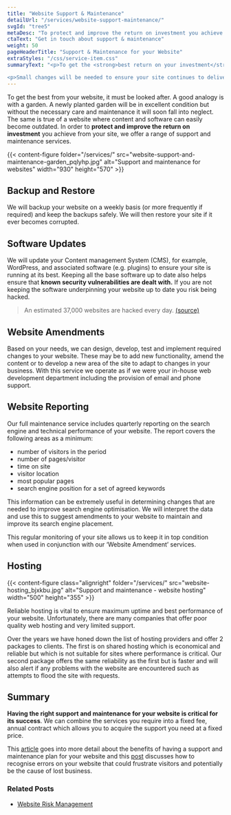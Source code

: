 ```yaml
---
title: "Website Support & Maintenance"
detailUrl: "/services/website-support-maintenance/"
svgId: "tree5"
metaDesc: "To protect and improve the return on investment you achieve from your website, we offer a range of support and maintenance services."
ctaText: "Get in touch about support & maintenance"
weight: 50
pageHeaderTitle: "Support & Maintenance for your Website"
extraStyles: "/css/service-item.css"
summaryText: "<p>To get the <strong>best return on your investment</strong> in a website it needs to be looked after. The Content Management System and any other software that underpins your site will need to be updated regularly to bring in new functionality and to counter any security vulnerabilities that have been detected.</p>

<p>Small changes will be needed to ensure your site continues to deliver the best performance and, if your organisation does not have an in-house support and maintenance team, we can offer that service directly to you.</p>"
---
```


To get the best from your website, it must be looked after. A good analogy is with a garden. A newly planted garden will be in excellent condition but without the necessary care and maintenance it will soon fall into neglect. The same is true of a website where content and software can easily become outdated. In order to **protect and improve the return on investment** you achieve from your site, we offer a range of support and maintenance services.

{{< content-figure folder="/services/" src="website-support-and-maintenance-garden_pqlyhp.jpg" alt="Support and maintenance for websites" width="930" height="570" >}}

## Backup and Restore

We will backup your website on a weekly basis (or more frequently if required) and keep the backups safely. We will then restore your site if it ever becomes corrupted.

## Software Updates

We will update your Content management System (CMS), for example, WordPress, and associated software (e.g. plugins) to ensure your site is running at its best. Keeping all the base software up to date also helps ensure that **known security vulnerabilities are dealt with.** If you are not keeping the software underpinning your website up to date you risk being hacked.

> An estimated 37,000 websites are hacked every day. [(source)](https://hostingfacts.com/news/internet-facts-stats/)

## Website Amendments

Based on your needs, we can design, develop, test and implement required changes to your website. These may be to add new functionality, amend the content or to develop a new area of the site to adapt to changes in your business. With this service we operate as if we were your in-house web development department including the provision of email and phone support.

## Website Reporting

Our full maintenance service includes quarterly reporting on the search engine and technical performance of your website. The report covers the following areas as a minimum:

- number of visitors in the period
- number of pages/visitor
- time on site
- visitor location
- most popular pages
- search engine position for a set of agreed keywords

This information can be extremely useful in determining changes that are needed to improve search engine optimisation. We will interpret the data and use this to suggest amendments to your website to maintain and improve its search engine placement.

This regular monitoring of your site allows us to keep it in top condition when used in conjunction with our ‘Website Amendment’ services.

## Hosting

{{< content-figure class="alignright" folder="/services/" src="website-hosting_bjxkbu.jpg" alt="Support and maintenance - website hosting" width="500" height="355" >}}

Reliable hosting is vital to ensure maximum uptime and best performance of your website. Unfortunately, there are many companies that offer poor quality web hosting and very limited support.

Over the years we have honed down the list of hosting providers and offer 2 packages to clients. The first is on shared hosting which is economical and reliable but which is not suitable for sites where performance is critical. Our second package offers the same reliability as the first but is faster and will also alert if any problems with the website are encountered such as attempts to flood the site with requests.

## Summary

**Having the right support and maintenance for your website is critical for its success**. We can combine the services you require into a fixed fee, annual contract which allows you to acquire the support you need at a fixed price.

This [article](https://alistapart.com/article/create-an-evolutionary-web-strategy-with-a-digital-mro-plan/) goes into more detail about the benefits of having a support and maintenance plan for your website and this [post](https://seths.blog/2016/11/and-when-it-breaks/) discusses how to recognise errors on your website that could frustrate visitors and potentially be the cause of lost business.

### Related Posts

- [Website Risk Management](/blog/website-risk-management/)
